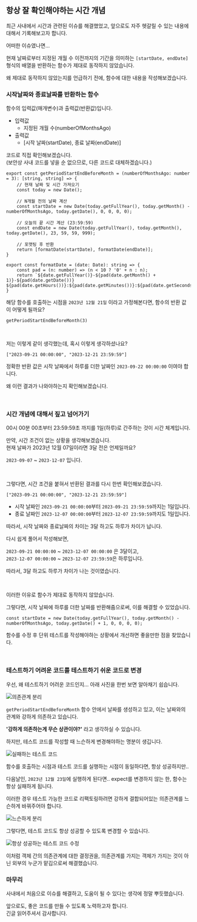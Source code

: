  <div class=markdown-body>

## 항상 잘 확인해야하는 시간 개념

최근 사내에서 시간과 관련된 이슈를 해결했었고, 앞으로도 자주 헷갈릴 수 있는 내용에 대해서 기록해보고자 합니다.

어떠한 이슈였나면...

현재 날짜로부터 지정된 개월 수 이전까지의 기간을 의미하는 `[startDate, endDate]` 형식의 배열을 반환하는 함수가 제대로 동작하지 않았습니다.

왜 제대로 동작하지 않았는지를 언급하기 전에, 함수에 대한 내용을 작성해보겠습니다.


### 시작날짜와 종료날짜를 반환하는 함수

함수의 입력값(매개변수)과 출력값(반환값)입니다.
- 입력값
    - 지정된 개월 수(numberOfMonthsAgo)
- 출력값
    - [시작 날짜(startDate), 종료 날짜(endDate)]

코드로 직접 확인해보겠습니다.  
(보안상 사내 코드를 넣을 순 없으므로, 다른 코드로 대체하겠습니다.)

```
export const getPeriodStartEndBeforeMonth = (numberOfMonthsAgo: number = 3): [string, string] => {
    // 현재 날짜 및 시간 가져오기
    const today = new Date();

    // N개월 전의 날짜 계산
    const startDate = new Date(today.getFullYear(), today.getMonth() - numberOfMonthsAgo, today.getDate(), 0, 0, 0, 0);

    // 오늘의 끝 시간 계산 (23:59:59)
    const endDate = new Date(today.getFullYear(), today.getMonth(), today.getDate(), 23, 59, 59, 999);

    // 포맷팅 후 반환
    return [formatDate(startDate), formatDate(endDate)];
}

export const formatDate = (date: Date): string => {
    const pad = (n: number) => (n < 10 ? '0' + n : n);
    return `${date.getFullYear()}-${pad(date.getMonth() + 1)}-${pad(date.getDate())} ${pad(date.getHours())}:${pad(date.getMinutes())}:${pad(date.getSeconds())}`;
}
```

해당 함수를 호출하는 시점을 `2023년 12월 21일` 이라고 가정해본다면, 함수의 반환 값이 어떻게 될까요?
```
getPeriodStartEndBeforeMonth(3)
```

<br>

저는 이렇게 같이 생각했는데, 혹시 이렇게 생각하셨나요?
```
["2023-09-21 00:00:00", "2023-12-21 23:59:59"]
```

정확한 반환 값은 시작 날짜에서 하루를 더한 날짜인 `2023-09-22 00:00:00` 이여야 합니다.

왜 이런 결과가 나와야하는지 확인해보겠습니다.

<br>

### 시간 개념에 대해서 짚고 넘어가기

00시 00분 00초부터 23:59:59초 까지를 1일(하루)로 간주하는 것이 시간 체계입니다.

만약, 시간 조건이 없는 상황을 생각해보겠습니다.  
현재 날짜가 2023년 12월 07일이라면 3달 전은 언제일까요?

`2023-09-07` ~ `2023-12-07` 입니다. 

<br>

그렇다면, 시간 조건을 붙혀서 반환된 결과를 다시 한번 확인해보겠습니다.

```
["2023-09-21 00:00:00", "2023-12-21 23:59:59"]
```

- 시작 날짜인 `2023-09-21 00:00:00`부터 `2023-09-21 23:59:59`까지는 1일입니다.
- 종료 날짜인 `2023-12-07 00:00:00`부터 `2023-12-07 23:59:59`까지도 1일입니다.

따라서, 시작 날짜와 종료날짜의 차이는 3달 하고도 하루가 차이가 납니다.

다시 쉽게 풀어서 작성해보면, 

`2023-09-21 00:00:00` ~ `2023-12-07 00:00:00` 은 3달이고,  
`2023-12-07 00:00:00` ~ `2023-12-07 23:59:59`은 하루입니다.

따라서, 3달 하고도 하루가 차이가 나는 것이였습니다.

<br>

이러한 이유로 함수가 제대로 동작하지 않았습니다.

그렇다면, 시작 날짜에 하루를 더한 날짜를 반환해줌으로써, 이를 해결할 수 있었습니다.

```
const startDate = new Date(today.getFullYear(), today.getMonth() - numberOfMonthsAgo, today.getDate() + 1, 0, 0, 0, 0);
```
함수를 수정 후 단위 테스트를 작성해야하는 상황에서 개선하면 좋을만한 점을 찾았습니다.

<br>


### 테스트하기 어려운 코드를 테스트하기 쉬운 코드로 변경

우선, 왜 테스트하기 어려운 코드인지... 아래 사진을 한번 보면 알아채기 쉽습니다.

![의존관계 분리](https://github.com/hbkuk/Algorithm/assets/109803585/d12300bc-7e68-43d2-898d-7dfdcf9f74f3)

`getPeriodStartEndBeforeMonth` 함수 안에서 날짜를 생성하고 있고, 이는 날짜와의 관계와 강하게 의존하고 있습니다.

**'강하게 의존하는게 무슨 상관이야?'** 라고 생각하실 수 있습니다.

하지만, 테스트 코드를 작성할 때 느슨하게 변경해야하는 명분이 생깁니다.
<br>

![실패하는 테스트 코드](https://github.com/hbkuk/Algorithm/assets/109803585/496ac8fa-528f-4581-bc23-8e8bab96b7e8)

함수를 호출하는 시점과 테스트 코드를 실행하는 시점이 동일하다면, 항상 성공하지만..

다음날인, `2023년 12월 23일`에 실행하게 된다면.. expect를 변경하지 않는 한, 함수는 항상 실패하게 됩니다.

이러한 경우 테스트 가능한 코드로 리팩토링하려면 강하게 결합되어있는 의존관계를 느슨하게 바꿔주어야 합니다.

![느슨하게 분리](https://github.com/hbkuk/Algorithm/assets/109803585/155bad50-baa2-4afb-8c64-38fff5bb6a2d)

그렇다면, 테스트 코드도 항상 성공할 수 있도록 변경할 수 있습니다.

![항상 성공하는 테스트 코드 수정](https://github.com/hbkuk/Algorithm/assets/109803585/4f62be9d-52e6-4125-b5f5-ad605537aa62)

이처럼 객체 간의 의존관계에 대한 결정권을, 의존관계를 가지는 객체가 가지는 것이 아닌 외부의 누군가 맡김으로써 해결했습니다.

### 마무리

사내에서 처음으로 이슈를 해결하고, 도움이 될 수 있다는 생각에 정말 뿌듯했습니다.

앞으로도, 좋은 코드를 만들 수 있도록 노력하고자 합니다.  
긴글 읽어주셔서 감사합니다.

</div>
